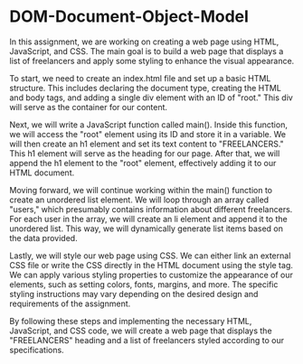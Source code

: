 # DOM-Document-Object-Model

In this assignment, we are working on creating a web page using HTML, JavaScript, and CSS. The main goal is to build a web page that displays a list of freelancers and apply some styling to enhance the visual appearance.

To start, we need to create an index.html file and set up a basic HTML structure. This includes declaring the document type, creating the HTML and body tags, and adding a single div element with an ID of "root." This div will serve as the container for our content.

Next, we will write a JavaScript function called main(). Inside this function, we will access the "root" element using its ID and store it in a variable. We will then create an h1 element and set its text content to "FREELANCERS." This h1 element will serve as the heading for our page. After that, we will append the h1 element to the "root" element, effectively adding it to our HTML document.

Moving forward, we will continue working within the main() function to create an unordered list element. We will loop through an array called "users," which presumably contains information about different freelancers. For each user in the array, we will create an li element and append it to the unordered list. This way, we will dynamically generate list items based on the data provided.

Lastly, we will style our web page using CSS. We can either link an external CSS file or write the CSS directly in the HTML document using the style tag. We can apply various styling properties to customize the appearance of our elements, such as setting colors, fonts, margins, and more. The specific styling instructions may vary depending on the desired design and requirements of the assignment.

By following these steps and implementing the necessary HTML, JavaScript, and CSS code, we will create a web page that displays the "FREELANCERS" heading and a list of freelancers styled according to our specifications.





